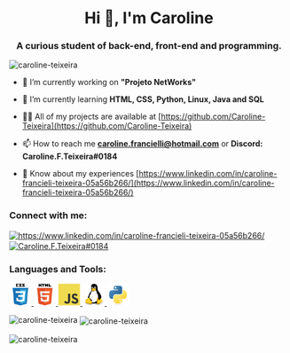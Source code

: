 ###
<h1 align="center">Hi 👋, I'm Caroline</h1>
<h3 align="center">A curious student of back-end, front-end and programming.</h3>

<p align="left"> <img src="https://komarev.com/ghpvc/?username=caroline-teixeira&label=Profile%20views&color=0e75b6&style=flat" alt="caroline-teixeira" /> </p>

- 🔭 I’m currently working on **"Projeto NetWorks"**

- 🌱 I’m currently learning **HTML, CSS, Python, Linux, Java and SQL**

- 👨‍💻 All of my projects are available at [https://github.com/Caroline-Teixeira](https://github.com/Caroline-Teixeira)

- 📫 How to reach me **caroline.francielli@hotmail.com** or **Discord: Caroline.F.Teixeira#0184**

- 📄 Know about my experiences [https://www.linkedin.com/in/caroline-francieli-teixeira-05a56b266/](https://www.linkedin.com/in/caroline-francieli-teixeira-05a56b266/)

<h3 align="left">Connect with me:</h3>
<p align="left">
<a href="https://linkedin.com/in/https://www.linkedin.com/in/caroline-francieli-teixeira-05a56b266/" target="blank"><img align="center" src="https://raw.githubusercontent.com/rahuldkjain/github-profile-readme-generator/master/src/images/icons/Social/linked-in-alt.svg" alt="https://www.linkedin.com/in/caroline-francieli-teixeira-05a56b266/" height="30" width="40" /></a>
<a href="https://discord.gg/Caroline.F.Teixeira#0184" target="blank"><img align="center" src="https://raw.githubusercontent.com/rahuldkjain/github-profile-readme-generator/master/src/images/icons/Social/discord.svg" alt="Caroline.F.Teixeira#0184" height="30" width="40" /></a>
</p>

<h3 align="left">Languages and Tools:</h3>
<p align="left"> <a href="https://www.w3schools.com/css/" target="_blank" rel="noreferrer"> <img src="https://raw.githubusercontent.com/devicons/devicon/master/icons/css3/css3-original-wordmark.svg" alt="css3" width="40" height="40"/> </a> <a href="https://www.w3.org/html/" target="_blank" rel="noreferrer"> <img src="https://raw.githubusercontent.com/devicons/devicon/master/icons/html5/html5-original-wordmark.svg" alt="html5" width="40" height="40"/> </a> <a href="https://developer.mozilla.org/en-US/docs/Web/JavaScript" target="_blank" rel="noreferrer"> <img src="https://raw.githubusercontent.com/devicons/devicon/master/icons/javascript/javascript-original.svg" alt="javascript" width="40" height="40"/> </a> <a href="https://www.linux.org/" target="_blank" rel="noreferrer"> <img src="https://raw.githubusercontent.com/devicons/devicon/master/icons/linux/linux-original.svg" alt="linux" width="40" height="40"/> </a> <a href="https://www.python.org" target="_blank" rel="noreferrer"> <img src="https://raw.githubusercontent.com/devicons/devicon/master/icons/python/python-original.svg" alt="python" width="40" height="40"/> </a> </p>

<p><img align="left" src="https://github-readme-stats.vercel.app/api/top-langs?username=caroline-teixeira&show_icons=true&locale=en&layout=compact" alt="caroline-teixeira" /></p>

<p>&nbsp;<img align="center" src="https://github-readme-stats.vercel.app/api?username=caroline-teixeira&show_icons=true&locale=en" alt="caroline-teixeira" /></p>

<p><img align="center" src="https://github-readme-streak-stats.herokuapp.com/?user=caroline-teixeira&" alt="caroline-teixeira" /></p>





<!--
**Caroline-Teixeira/Caroline-Teixeira** is a ✨ _special_ ✨ repository because its `README.md` (this file) appears on your GitHub profile.

Here are some ideas to get you started:

- 🔭 I’m currently working on ...
- 🌱 I’m currently learning ...
- 👯 I’m looking to collaborate on ...
- 🤔 I’m looking for help with ...
- 💬 Ask me about ...
- 📫 How to reach me: ...
- 😄 Pronouns: ...
- ⚡ Fun fact: ...
-->
